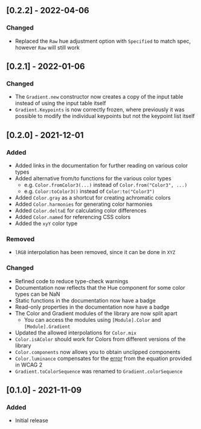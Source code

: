 ## [0.2.2] - 2022-04-06

### Changed
- Replaced the `Raw` hue adjustment option with `Specified` to match spec, however `Raw` will still work

## [0.2.1] - 2022-01-06

### Changed
- The `Gradient.new` constructor now creates a copy of the input table instead of using the input table itself
- `Gradient.Keypoints` is now correctly frozen, where previously it was possible to modify the individual keypoints but not the keypoint list itself

## [0.2.0] - 2021-12-01
### Added
- Added links in the documentation for further reading on various color types
- Added alternative from/to functions for the various color types
    - e.g. `Color.fromColor3(...)` instead of `Color.from("Color3", ...)`
    - e.g. `Color:toColor3()` instead of `Color:to("Color3")`
- Added `Color.gray` as a shortcut for creating achromatic colors
- Added `Color.harmonies` for generating color harmonies
- Added `Color.deltaE` for calculating color differences
- Added `Color.named` for referencing CSS colors
- Added the `xyY` color type

### Removed
- `lRGB` interpolation has been removed, since it can be done in `XYZ`

### Changed
- Refined code to reduce type-check warnings
- Documentation now reflects that the Hue component for some color types can be NaN
- Static functions in the documentation now have a badge
- Read-only properties in the documentation now have a badge
- The Color and Gradient modules of the library are now split apart
    - You can access the modules using `[Module].Color` and `[Module].Gradient`
- Updated the allowed interpolations for `Color.mix`
- `Color.isAColor` should work for Colors from different versions of the library
- `Color.components` now allows you to obtain unclipped components
- `Color.luminance` compensates for the [error](https://www.w3.org/WAI/GL/wiki/index.php?title=Relative_luminance&oldid=11187) from the equation provided in WCAG 2
- `Gradient.toColorSequence` was renamed to `Gradient.colorSequence`

## [0.1.0] - 2021-11-09
### Added
- Initial release